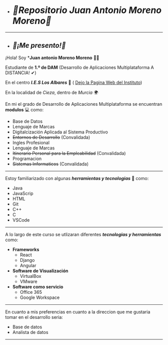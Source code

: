 - # ***📖Repositorio Juan Antonio Moreno Moreno📖***
 ___
- ## ***👋¡Me presento!👋***  


 ¡Hola! Soy ***Juan antonio Moreno Moreno** 🙋‍♂️

Estudiante de **1.º de DAM** (Desarrollo de Aplicaciones Multiplataforma A DISTANCIA! ✔) 

En el centro ***I.E.S Los Albares*** 🏫 ( [Dejo la Pagina Web del Instituto](https://www.ieslosalbares.es/))

En la localidad de *Cieza*, dentro de *Murcia* 🌍  

En mi el grado de Desarrollo de Aplicaciones Multiplataforma se encuentran **modulos** 💻 como:  

- Base de Datos
- Lenguaje de Marcas
- Digitalcización Aplicada al Sistema Productivo
- ~~Entornos de Desarrollo~~ (Convalidada)
- Ingles Profesional
- Lenguaje de Marcas
- ~~Itinerario Personal para la Empleabilidad~~ (Convalidada)
- Programacion
- ~~Sistemas Informaticos~~ (Convalidada)

 ---
Estoy familiarizado con algunas ***herramientas y tecnologias*** 🔧 como:

- Java 
- JavaScrip
- HTML
- Git
- C++
- C
- VSCode
---
A lo largo de este curso se utlizaran diferentes ***tecnologias y herramientas*** como:

- **Frameworks**
    - React
    - Django
    - Angular
- **Software de Visualización**
    * VirtualBox
    * VMware
- **Software como servicio**
    + Office 365
    + Google Workspace
---
En cuanto a mis preferencias en cuanto a la direccion que me gustaria tomar en el desarrollo seria:
- Base de datos
- Analista de datos
---




  





